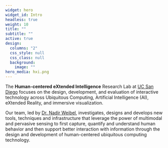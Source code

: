 ```yaml
---
widget: hero
widget_id: Intro
headless: true
weight: 10
title: ""
subtitle: ""
active: true
design:
  columns: "2"
  css_style: null
  css_class: null
  background:
    image: ""
hero_media: hxi.png
---
```

The **Human-centered eXtended Intelligence** Research Lab at [UC San Diego](https://ucsd.edu) focuses on the design, development, and evaluation of interactive technology across Ubiquitous Computing, Artificial Intelligence (AI), eXtended Reality, and immersive visualization. 

Our team, led by [Dr. Nadir Weibel](https://www.ubicomp.ucsd.edu/weibel), investigates, designs and develops new tools, techniques and infrastructure that leverage the power of multimodal and pervasive sensing to first capture, quantify and understand human behavior and then support better interaction with information through the design and development of human-centered ubiquitous computing technology.
